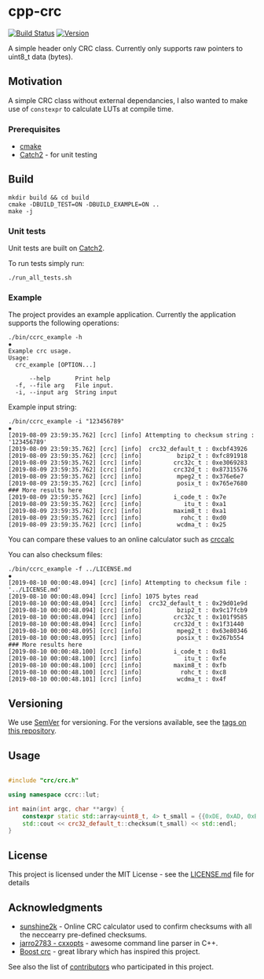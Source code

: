 # cpp-crc

[![Build Status](https://travis-ci.com/lokraszewski/ccrc.svg?branch=master)](https://travis-ci.com/lokraszewski/ccrc) [![Version](https://img.shields.io/badge/version-1.3.3-blue.svg)](https://github.com/lokraszewski/ccrc/tags)

A simple header only CRC class. Currently only supports raw pointers to uint8_t data (bytes).

## Motivation
A simple CRC class without external dependancies, I also wanted to make use of `constexpr` to calculate LUTs at compile time.

### Prerequisites
* [cmake](https://cmake.org/)
* [Catch2](https://github.com/catchorg/Catch2) - for unit testing

## Build
```
mkdir build && cd build
cmake -DBUILD_TEST=ON -DBUILD_EXAMPLE=ON ..
make -j
```

### Unit tests
Unit tests are built on [Catch2](https://github.com/catchorg/Catch2).

To run tests simply run:
```
./run_all_tests.sh
```

### Example
The project provides an example application. Currently the application supports the following operations:
```
./bin/ccrc_example -h                                                                     ✹
Example crc usage.
Usage:
  crc_example [OPTION...]

      --help       Print help
  -f, --file arg   File input.
  -i, --input arg  String input

```

Example input string:
```
./bin/ccrc_example -i "123456789"                                                         ✹
[2019-08-09 23:59:35.762] [crc] [info] Attempting to checksum string : '123456789'
[2019-08-09 23:59:35.762] [crc] [info]  crc32_default_t : 0xcbf43926
[2019-08-09 23:59:35.762] [crc] [info]          bzip2_t : 0xfc891918
[2019-08-09 23:59:35.762] [crc] [info]         crc32c_t : 0xe3069283
[2019-08-09 23:59:35.762] [crc] [info]         crc32d_t : 0x87315576
[2019-08-09 23:59:35.762] [crc] [info]          mpeg2_t : 0x376e6e7
[2019-08-09 23:59:35.762] [crc] [info]          posix_t : 0x765e7680
### More results here
[2019-08-09 23:59:35.762] [crc] [info]         i_code_t : 0x7e
[2019-08-09 23:59:35.762] [crc] [info]            itu_t : 0xa1
[2019-08-09 23:59:35.762] [crc] [info]         maxim8_t : 0xa1
[2019-08-09 23:59:35.762] [crc] [info]           rohc_t : 0xd0
[2019-08-09 23:59:35.762] [crc] [info]          wcdma_t : 0x25

```
You can compare these values to an online calculator such as [crccalc](https://crccalc.com/?crc=123456789&method=crc8&datatype=ascii&outtype=hex)

You can also checksum files:
```
./bin/ccrc_example -f ../LICENSE.md                                                       ✹
[2019-08-10 00:00:48.094] [crc] [info] Attempting to checksum file : '../LICENSE.md'
[2019-08-10 00:00:48.094] [crc] [info] 1075 bytes read
[2019-08-10 00:00:48.094] [crc] [info]  crc32_default_t : 0x29d01e9d
[2019-08-10 00:00:48.094] [crc] [info]          bzip2_t : 0x9c17fcb9
[2019-08-10 00:00:48.094] [crc] [info]         crc32c_t : 0x101f9585
[2019-08-10 00:00:48.094] [crc] [info]         crc32d_t : 0x1f31440
[2019-08-10 00:00:48.095] [crc] [info]          mpeg2_t : 0x63e80346
[2019-08-10 00:00:48.095] [crc] [info]          posix_t : 0x267b554
### More results here
[2019-08-10 00:00:48.100] [crc] [info]         i_code_t : 0x81
[2019-08-10 00:00:48.100] [crc] [info]            itu_t : 0xfe
[2019-08-10 00:00:48.100] [crc] [info]         maxim8_t : 0xfb
[2019-08-10 00:00:48.100] [crc] [info]           rohc_t : 0xc8
[2019-08-10 00:00:48.101] [crc] [info]          wcdma_t : 0x4f

```
## Versioning
We use [SemVer](http://semver.org/) for versioning. For the versions available, see the [tags on this repository](https://github.com/lokraszewski/ccrc/tags).


## Usage


```C++

#include "crc/crc.h"

using namespace ccrc::lut;

int main(int argc, char **argv) {
    constexpr static std::array<uint8_t, 4> t_small = {{0xDE, 0xAD, 0xBE, 0xEF}};
    std::cout << crc32_default_t::checksum(t_small) << std::endl;
}
```


## License
This project is licensed under the MIT License - see the [LICENSE.md](LICENSE.md) file for details

## Acknowledgments
* [sunshine2k](http://www.sunshine2k.de/coding/javascript/crc/crc_js.html) - Online CRC calculator used to confirm checksums with all the neccearry pre-defined checksums.
* [jarro2783 - cxxopts](https://github.com/jarro2783/cxxopts) - awesome command line parser in C++.
* [Boost crc](https://www.boost.org/doc/libs/1_64_0/libs/crc/) - great library which has inspired this project.

See also the list of [contributors](https://github.com/lokraszewski/cpp-crc/contributors) who participated in this project.
